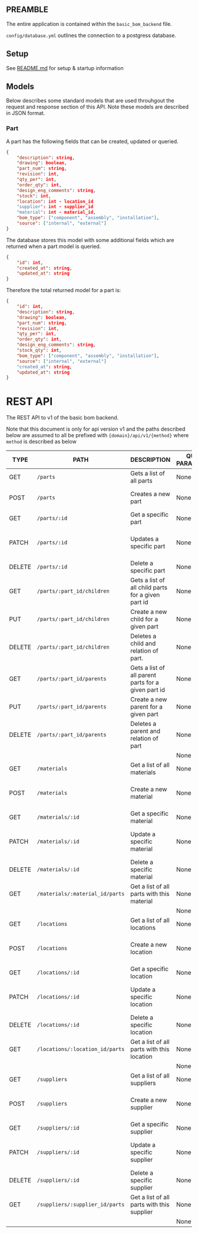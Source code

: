 ## PREAMBLE

The entire application is contained within the `basic_bom_backend` file.

`config/database.yml` outlines the connection to a postgress database.

## Setup
See [README.md](README.md) for setup & startup information

## Models
Below describes some standard models that are used throuhgout the request and response section of this API. Note these models are described in JSON format.

### Part
A part has the following fields that can be created, updated or queried.
```JSON
{
    "description": string,
    "drawing": boolean,
    "part_num": string,
    "revision": int,
    "qty_per": int,
    "order_qty": int,
    "design_eng_comments": string,
    "stock": int,
    "location": int - location_id
    "supplier": int - supplier_id
    "material": int - material_id,
    "bom_type": ["component", "assembly", "installation"],
    "source": ["internal", "external"]
}
```
The database stores this model with some additional fields which are returned when a part model is queried.
``` JSON
{
    "id": int,
    "created_at": string,
    "updated_at": string
}
```
Therefore the total returned model for a part is:
```JSON
{
    "id": int,
    "description": string,
    "drawing": boolean,
    "part_num": string,
    "revision": int,
    "qty_per": int,
    "order_qty": int,
    "design_eng_comments": string,
    "stock_qty": int,
    "bom_type": ["component", "assembly", "installation"],
    "source": ["internal", "external"]
    "created_at": string,
    "updated_at": string
}
```

# REST API

The REST API to v1 of the basic bom backend.

Note that this document is only for api version v1 and the paths described below are assumed to all be prefixed with `{domain}/api/v1/{method}` where `method` is described as below


|TYPE       |PATH                           | DESCRIPTION                                       |QUERY PARAMETERS           |BODY                                   |
|-----------|-----------------------        |-----------------------------------                |---------------------------|-----------------------                |
|GET        |`/parts`                       |Gets a list of all parts                           |None                       |None                                   |
|POST       |`/parts`                       |Creates a new part                                 |None                       |All attributes of a part               |
|GET        |`/parts/:id`                   |Get a specific part                                |None                       |None                                   |
|PATCH      |`/parts/:id`                   |Updates a specific part                            |None                       |The attributes of the part to update   |
|DELETE     |`/parts/:id`                   |Delete a specific part                             |None                       |None                                   |
|GET        |`/parts/:part_id/children`     |Gets a list of all child parts for a given part id |None                       |None                                   |
|PUT        |`/parts/:part_id/children`     |Create a new child for a given part                |None                       |`child_id: int`                        |
|DELETE     |`/parts/:part_id/children`     |Deletes a child and relation of part.              |None                       |`child_id: int`                        |
|GET        |`/parts/:part_id/parents`      |Gets a list of all parent parts for a given part id|None                       |None                                   |
|PUT        |`/parts/:part_id/parents`      |Create a new parent for a given part               |None                       |`parent_id: int`                       |
|DELETE     |`/parts/:part_id/parents`      |Deletes a parent and relation of part              |None                       |`parent_id: int`                       |
|           |                               |                                                   |None                       |                                       |
|GET        |`/materials`                   |Get a list of all materials                        |None                       |None                                   |
|POST       |`/materials`                   |Create a new material                              |None                       |All attributes of a material           |
|GET        |`/materials/:id`               |Get a specific material                            |None                       |None                                   |
|PATCH      |`/materials/:id`               |Update a specific material                         |None                       |Attributes of the material to update   |
|DELETE     |`/materials/:id`               |Delete a specific material                         |None                       |None                                   |
|GET        |`/materials/:material_id/parts`|Get a list of all parts with this material         |None                       |None                                   |
|           |                               |                                                   |None                       |                                       |
|GET        |`/locations`                   |Get a list of all locations                        |None                       |None                                   |
|POST       |`/locations`                   |Create a new location                              |None                       |All attributes of a location           |
|GET        |`/locations/:id`               |Get a specific location                            |None                       |None                                   |
|PATCH      |`/locations/:id`               |Update a specific location                         |None                       |Attributes of the location to update   |
|DELETE     |`/locations/:id`               |Delete a specific location                         |None                       |None                                   |
|GET        |`/locations/:location_id/parts`|Get a list of all parts with this location         |None                       |None                                   |
|           |                               |                                                   |None                       |                                       |
|GET        |`/suppliers`                   |Get a list of all suppliers                        |None                       |None                                   |
|POST       |`/suppliers`                   |Create a new supplier                              |None                       |All Attributes of a supplier           |
|GET        |`/suppliers/:id`               |Get a specific supplier                            |None                       |None                                   |
|PATCH      |`/suppliers/:id`               |Update a specific supplier                         |None                       |Attributes of a supplier to update     |
|DELETE     |`/suppliers/:id`               |Delete a specific supplier                         |None                       |None                                   |
|GET        |`/suppliers/:supplier_id/parts`|Get a list of all parts with this supplier         |None                       |None                                   |
|           |                               |                                                   |None                       |                                       |

